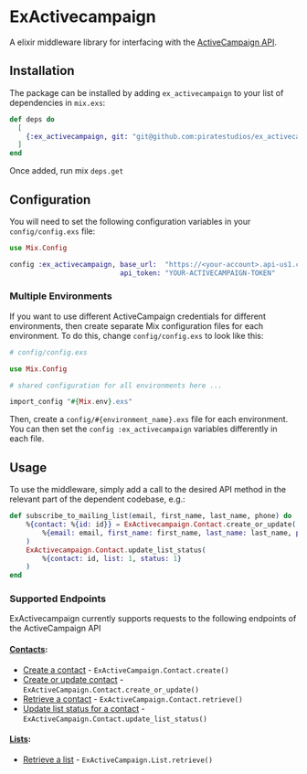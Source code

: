 # ExActivecampaign

A elixir middleware library for interfacing with the
[ActiveCampaign API](https://developers.activecampaign.com/reference).

## Installation

The package can be installed by adding `ex_activecampaign` to your list of dependencies in `mix.exs`:

```elixir
def deps do
  [
    {:ex_activecampaign, git: "git@github.com:piratestudios/ex_activecampaign.git", tag: "0.1.7"}
  ]
end
```

Once added, run mix `deps.get`

## Configuration

You will need to set the following configuration variables in your
`config/config.exs` file:

```elixir
use Mix.Config

config :ex_activecampaign, base_url:  "https://<your-account>.api-us1.com/api/3",
                           api_token: "YOUR-ACTIVECAMPAIGN-TOKEN"
```

### Multiple Environments
If you want to use different ActiveCampaign credentials for different environments, then create separate Mix
configuration files for each environment. To do this, change `config/config.exs` to look like this:

```elixir
# config/config.exs

use Mix.Config

# shared configuration for all environments here ...

import_config "#{Mix.env}.exs"
```

Then, create a `config/#{environment_name}.exs` file for each environment. You can then set the
`config :ex_activecampaign` variables differently in each file.

## Usage

To use the middleware, simply add a call to the desired API method in the relevant part of the dependent codebase, e.g.:

```elixir
def subscribe_to_mailing_list(email, first_name, last_name, phone) do
    %{contact: %{id: id}} = ExActivecampaign.Contact.create_or_update(
        %{email: email, first_name: first_name, last_name: last_name, phone: phone}
    )
    ExActivecampaign.Contact.update_list_status(
        %{contact: id, list: 1, status: 1}
    )
end
```

### Supported Endpoints

ExActivecampaign currently supports requests to the following endpoints of the ActiveCampaign API

#### [Contacts](https://developers.activecampaign.com/reference#contact):
- [Create a contact](https://developers.activecampaign.com/reference#create-contact) -
`ExActiveCampaign.Contact.create()`
- [Create or update contact](https://developers.activecampaign.com/reference#create-contact-sync) -
`ExActiveCampaign.Contact.create_or_update()`
- [Retrieve a contact](https://developers.activecampaign.com/reference#get-contact) -
`ExActiveCampaign.Contact.retrieve()`
- [Update list status for a contact](https://developers.activecampaign.com/reference#update-list-status-for-contact) -
`ExActiveCampaign.Contact.update_list_status()`

#### [Lists](https://developers.activecampaign.com/reference#lists):
- [Retrieve a list](https://developers.activecampaign.com/reference#retrieve-a-list) -
`ExActiveCampaign.List.retrieve()`